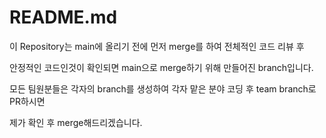   # README.md

이 Repository는 main에 올리기 전에 먼저 merge를 하여 전체적인 코드 리뷰 후 

안정적인 코드인것이 확인되면 main으로 merge하기 위해 만들어진 branch입니다.

모든 팀원분들은 각자의 branch를 생성하여 각자 맡은 분야 코딩 후 team branch로 PR하시면 

제가 확인 후 merge해드리겠습니다.
